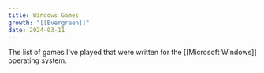 ```yaml
---
title: Windows Games
growth: "[[Evergreen]]"
date: 2024-03-11
---
```

The list of games I've played that were written for the [[Microsoft Windows]] operating system.